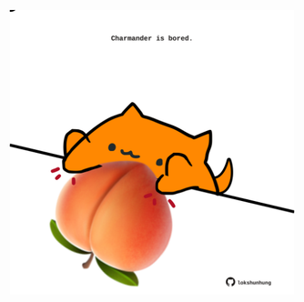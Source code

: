 <!-- built at 17/09/2024, 13:04:53 UTC -->
<p align="center">
  <img width="500" height="500" src="./ReadmeImage.svg">
</p>
